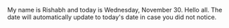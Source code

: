 My name is Rishabh and today is Wednesday, November 30. Hello all. The date will automatically update to today's date in case you did not notice.
